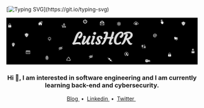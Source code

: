 
[![Typing SVG](https://readme-typing-svg.demolab.com?font=Azeret+Mono&size=25&pause=1000&color=CFCFCF&center=true&vCenter=true&width=846&height=60&lines=Welcome+to+my+profile%2C+I'm+LuisHCR.;I'm+passionate+about+computers+and+I+like;+to+never+stop+learning.)](https://git.io/typing-svg)

![name-of-you-image](https://github.com/LuisHCR/LuisHCR/blob/main/banner/luishcrbanner.jpg?raw=true)
<h3 align="center">
Hi 👋, I am interested in software engineering and I am currently learning back-end and cybersecurity.</h3>
<p align="center">
  <a href="https://blog.luishcr.com" target="_blank"> Blog </a> &nbsp;•&nbsp;
  <a href="https://www.linkedin.com/in/luishcr" target="_blank"> Linkedin </a> &nbsp;•&nbsp; 
  <a href="https://twitter.com/LuisCubiIIos" target="_blank"> Twitter </a> &nbsp;
  </p>


